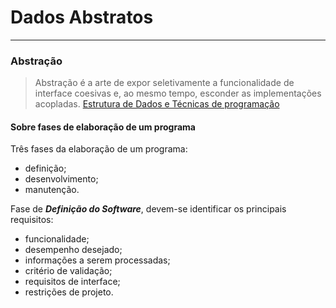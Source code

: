 # Dados Abstratos
---
### Abstração
> Abstração é a arte de expor seletivamente a funcionalidade de interface coesivas e, ao mesmo tempo, 
esconder as implementações acopladas.
[Estrutura de Dados e Técnicas de programação](https://www.amazon.com.br/Estrutura-T%C3%A9cnicas-Programa%C3%A7%C3%A3o-Francisco-Bianchi/dp/8535274375)  
#### Sobre fases de elaboração de um programa
Três fases da elaboração de um programa:
 * definição;
 * desenvolvimento;
 * manutenção.  

Fase de ***Definição do Software***, devem-se identificar os principais requisitos:
* funcionalidade;
* desempenho desejado;
* informações a serem processadas;
* critério de validação;
* requisitos de interface;
* restrições de projeto.
